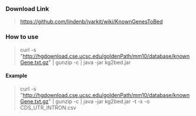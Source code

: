 ### Download Link
> https://github.com/lindenb/jvarkit/wiki/KnownGenesToBed

### How to use
> curl -s "http://hgdownload.cse.ucsc.edu/goldenPath/mm10/database/knownGene.txt.gz" | gunzip -c | java -jar kg2bed.jar

#### Example
> curl -s "http://hgdownload.cse.ucsc.edu/goldenPath/mm10/database/knownGene.txt.gz" |  gunzip -c |  java -jar kg2bed.jar -t -x -o CDS_UTR_INTRON.csv

